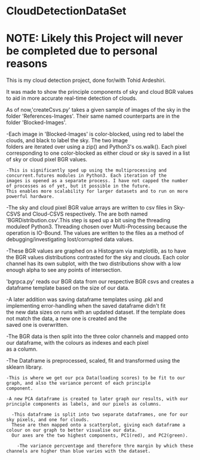 # CloudDetectionDataSet


# NOTE: Likely this Project will never be completed due to personal reasons 

This is my cloud detection project, done for/with Tohid Ardeshiri.

It was made to show the principle components of sky and cloud BGR values to aid in more accurate real-time detection of clouds. 

As of now,'createCsvs.py' takes a given sample of images of the sky in the folder 'References-Images'. Their same named counterparts are in the folder 'Blocked-Images'.
  
  -Each image in 'Blocked-Images' is color-blocked, using red to label the clouds, and black to label the sky. The two image     
  folders are iterated over using a zip() and Python3's os.walk(). Each pixel corresponding to one color-blocked as either 
  cloud or sky is saved in a list of sky or cloud pixel BGR values.
  
    -This is significantly sped up using the multiprocessing and concurrent.futures modules in Python3. Each iteration of the 
    images is opened as a separate process. I have not capped the number of processes as of yet, but it possible in the future.
    This enables more scalability for larger datasets and to run on more powerful hardware.
  
  
  -The sky and cloud pixel BGR value arrays are written to csv files in Sky-CSVS and Cloud-CSVS respectively. The are both named   
  'BGRDistribution.csv'.This step is sped up a bit using the threading moduleof Python3. Threading chosen over Multi-Processing 
  because the operation is IO-Bound. The values are written to the files as a method of debugging/investigating lost/corrupted 
  data values.
  
  
  -These BGR values are graphed on a Histogram via matplotlib, as to have the BGR values distributions contrasted for the sky and 
  clouds. Each color channel has its own subplot, with the two distributions show with a low enough alpha to see any points of 
  intersection.
  

'bgrpca.py' reads our BGR data from our respective BGR csvs and creates a dataframe template based on the size of our data.

  -A later addition was saving dataframe templates using .pkl and implementing error-handling when the saved dataframe didn't fit  
  the new data sizes on runs with an updated dataset. If the template does not match the data, a new one is created and the   
  saved one is overwritten.
  
  -The BGR data is then split into the three color channels and mapped onto our dataframe, with the colours as indexes and each pixel  
  as a column.
  
  -The Dataframe is preprocessed, scaled, fit and transformed using the sklearn library.
  
    -This is where we get our pca Data(loading scores) to be fit to our graph, and also the variance percent of each principle 
    component.
    
    -A new PCA dataframe is created to later graph our results, with our principle components as labels, and our pixels as columns.
      
      -This dataframe is split into two separate dataframes, one for our sky pixels, and one for clouds.
      These are then mapped onto a scatterplot, giving each dataframe a colour on our graph to better visualise our data.
      Our axes are the two highest components, PC1(red), and PC2(green).
      
        -The variance percventage and therefore thre margin by which these channels are higher than blue varies with the dataset.
    
